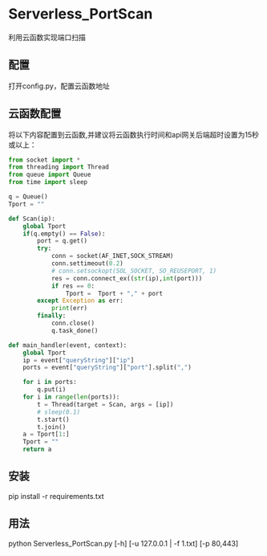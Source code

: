 # Serverless_PortScan  
利用云函数实现端口扫描

## 配置
打开config.py，配置云函数地址

## 云函数配置  
将以下内容配置到云函数,并建议将云函数执行时间和api网关后端超时设置为15秒或以上：

```python
from socket import *
from threading import Thread
from queue import Queue
from time import sleep

q = Queue()
Tport = ""

def Scan(ip):
    global Tport
    if(q.empty() == False):
        port = q.get()
        try:
            conn = socket(AF_INET,SOCK_STREAM)
            conn.settimeout(0.2)
            # conn.setsockopt(SOL_SOCKET, SO_REUSEPORT, 1)
            res = conn.connect_ex((str(ip),int(port)))
            if res == 0:
                Tport =  Tport + "," + port
        except Exception as err:
            print(err)
        finally:
            conn.close()
            q.task_done()

def main_handler(event, context):
    global Tport
    ip = event["queryString"]["ip"]
    ports = event["queryString"]["port"].split(",")

    for i in ports:
        q.put(i)
    for i in range(len(ports)):
        t = Thread(target = Scan, args = [ip])
        # sleep(0.1)
        t.start()
        t.join()
    a = Tport[1:]
    Tport = ""
    return a
```




## 安装
pip install -r requirements.txt



## 用法  
python Serverless_PortScan.py [-h] [-u 127.0.0.1 | -f 1.txt] [-p 80,443]
